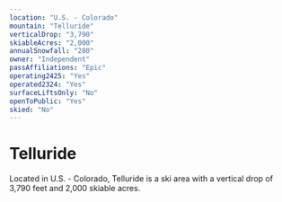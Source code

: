 ```yaml
---
location: "U.S. - Colorado"
mountain: "Telluride"
verticalDrop: "3,790"
skiableAcres: "2,000"
annualSnowfall: "280"
owner: "Independent"
passAffiliations: "Epic"
operating2425: "Yes"
operated2324: "Yes"
surfaceLiftsOnly: "No"
openToPublic: "Yes"
skied: "No"
---
```


# Telluride

Located in U.S. - Colorado, Telluride is a ski area with a vertical drop of 3,790 feet and 2,000 skiable acres.